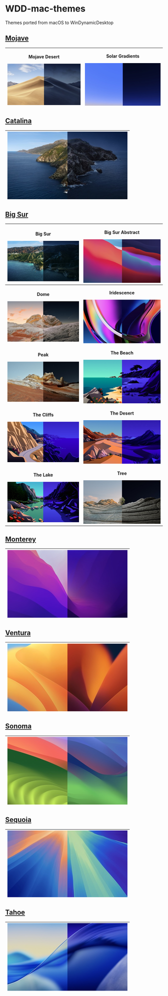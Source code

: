# WDD-mac-themes
Themes ported from macOS to WinDynamicDesktop

## [Mojave](https://github.com/t1m0thyj/WDD-mac-themes/releases/tag/mojave)

| <p>**Mojave Desert**</p> [![Mojave Desert](images/Mojave_Desert.jpg)](https://github.com/t1m0thyj/WDD-mac-themes/releases/download/mojave/Mojave_Desert.ddw) | <p>**Solar Gradients**</p> [![Solar Gradients](images/Solar_Gradients.jpg)](https://github.com/t1m0thyj/WDD-mac-themes/releases/download/mojave/Solar_Gradients.ddw) |
| :---: | :---: |

## [Catalina](https://github.com/t1m0thyj/WDD-mac-themes/releases/tag/catalina)

| [![Catalina](images/Catalina.jpg)](https://github.com/t1m0thyj/WDD-mac-themes/releases/download/catalina/Catalina.ddw) |
| :---: |

## [Big Sur](https://github.com/t1m0thyj/WDD-mac-themes/releases/tag/big-sur)

| <p>**Big Sur**</p> [![Big Sur](images/Big_Sur.jpg)](https://github.com/t1m0thyj/WDD-mac-themes/releases/download/big-sur/Big_Sur.ddw) | <p>**Big Sur Abstract**</p> [![Big Sur Abstract](images/Big_Sur_Abstract.jpg)](https://github.com/t1m0thyj/WDD-mac-themes/releases/download/big-sur/Big_Sur_Abstract_2.ddw) |
| :---: | :---: |
| <p>**Dome**</p> [![Dome](images/Dome.jpg)](https://github.com/t1m0thyj/WDD-mac-themes/releases/download/big-sur/Dome.ddw) | <p>**Iridescence**</p> [![Iridescence](images/Iridescence.jpg)](https://github.com/t1m0thyj/WDD-mac-themes/releases/download/big-sur/Iridescence.ddw) |
| <p>**Peak**</p> [![Peak](images/Peak.jpg)](https://github.com/t1m0thyj/WDD-mac-themes/releases/download/big-sur/Peak.ddw) | <p>**The Beach**</p> [![The Beach](images/The_Beach.jpg)](https://github.com/t1m0thyj/WDD-mac-themes/releases/download/big-sur/The_Beach.ddw) |
| <p>**The Cliffs**</p> [![The Cliffs](images/The_Cliffs.jpg)](https://github.com/t1m0thyj/WDD-mac-themes/releases/download/big-sur/The_Cliffs.ddw) | <p>**The Desert**</p> [![The Desert](images/The_Desert.jpg)](https://github.com/t1m0thyj/WDD-mac-themes/releases/download/big-sur/The_Desert.ddw) |
| <p>**The Lake**</p> [![The Lake](images/The_Lake.jpg)](https://github.com/t1m0thyj/WDD-mac-themes/releases/download/big-sur/The_Lake.ddw) | <p>**Tree**</p> [![Tree](images/Tree.jpg)](https://github.com/t1m0thyj/WDD-mac-themes/releases/download/big-sur/Tree.ddw) |

## [Monterey](https://github.com/t1m0thyj/WDD-mac-themes/releases/tag/monterey)

| [![Monterey Abstract](images/Monterey_Abstract.jpg)](https://github.com/t1m0thyj/WDD-mac-themes/releases/download/monterey/Monterey_Abstract.ddw) |
| :---: |

## [Ventura](https://github.com/t1m0thyj/WDD-mac-themes/releases/tag/ventura)

| [![Ventura Abstract](images/Ventura_Abstract.jpg)](https://github.com/t1m0thyj/WDD-mac-themes/releases/download/ventura/Ventura_Abstract.ddw) |
| :---: |

## [Sonoma](https://github.com/t1m0thyj/WDD-mac-themes/releases/tag/sonoma)

| [![Sonoma Abstract](images/Sonoma_Abstract.jpg)](https://github.com/t1m0thyj/WDD-mac-themes/releases/download/sonoma/Sonoma_Abstract.ddw) |
| :---: |

## [Sequoia](https://github.com/t1m0thyj/WDD-mac-themes/releases/tag/sequoia)

| [![Sequoia](images/Sequoia_Abstract.jpg)](https://github.com/t1m0thyj/WDD-mac-themes/releases/download/sequoia/Sequoia_Abstract.ddw) |
| :---: |

## [Tahoe](https://github.com/t1m0thyj/WDD-mac-themes/releases/tag/tahoe)

| [![Tahoe](images/Tahoe_Abstract.jpg)](https://github.com/t1m0thyj/WDD-mac-themes/releases/download/tahoe/Tahoe_Abstract.ddw) |
| :---: |

